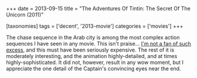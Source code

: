 +++
date = 2013-09-15
title = "The Adventures Of Tintin: The Secret Of The Unicorn (2011)"

[taxonomies]
tags = ['decent', '2013-movie']
categories = ['movies']
+++

The chase sequence in the Arab city is among the most complex action
sequences I have seen in any movie. This isn't praise... [I'm not a
fan of such excess], and this must have been seriously expensive. The
rest of it is moderately interesting, and the animation highly-detailed,
and at times highly-sophisticated. It did not, however, result in any
wow moment, but I appreciate the one detail of the Captain's convincing
eyes near the end.

  [I'm not a fan of such excess]: http://tshepang.net/overly-complex-action-sequences
